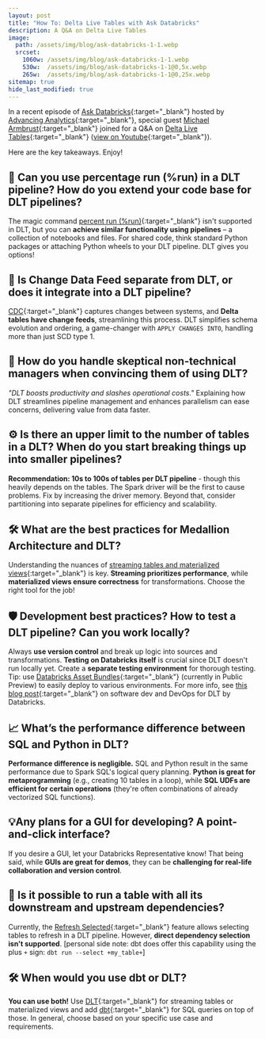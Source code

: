 ```yaml
---
layout: post
title: "How To: Delta Live Tables with Ask Databricks"
description: A Q&A on Delta Live Tables
image: 
  path: /assets/img/blog/ask-databricks-1-1.webp
  srcset:
    1060w: /assets/img/blog/ask-databricks-1-1.webp
    530w:  /assets/img/blog/ask-databricks-1-1@0,5x.webp
    265w:  /assets/img/blog/ask-databricks-1-1@0,25x.webp
sitemap: true
hide_last_modified: true
---
```


In a recent episode of [Ask Databricks](https://www.advancinganalytics.co.uk/askdbx){:target="_blank"} hosted by [Advancing Analytics](https://www.linkedin.com/company/advancing-analytics/){:target="_blank"}, special guest [Michael Armbrust](https://www.linkedin.com/in/michaelarmbrust/){:target="_blank"} joined for a Q&A on [Delta Live Tables](https://www.databricks.com/product/delta-live-tables){:target="_blank"} ([view on Youtube](https://www.youtube.com/watch?v=DDqMNMF57P8){:target="_blank"}).

Here are the key takeaways. Enjoy!


## 🚀 Can you use percentage run (%run) in a DLT pipeline? How do you extend your code base for DLT pipelines?
The magic command [percent run (%run)](https://docs.databricks.com/en/notebooks/notebook-workflows.html){:target="_blank"} isn't supported in DLT, but you can **achieve similar functionality using pipelines** – a collection of notebooks and files. For shared code, think standard Python packages or attaching Python wheels to your DLT pipeline. DLT gives you options!

## 🔧 Is Change Data Feed separate from DLT, or does it integrate into a DLT pipeline?
[CDC](https://www.databricks.com/blog/2021/06/09/how-to-simplify-cdc-with-delta-lakes-change-data-feed.html){:target="_blank"} captures changes between systems, and **Delta tables have change feeds**, streamlining this process. DLT simplifies schema evolution and ordering, a game-changer with `APPLY CHANGES INTO`, handling more than just SCD type 1.

## 🤔 How do you handle skeptical non-technical managers when convincing them of using DLT?
_"DLT boosts productivity and slashes operational costs."_ Explaining how DLT streamlines pipeline management and enhances parallelism can ease concerns, delivering value from data faster.

## ⚙️ Is there an upper limit to the number of tables in a DLT? When do you start breaking things up into smaller pipelines?
**Recommendation: 10s to 100s of tables per DLT pipeline** - though this heavily depends on the tables. The Spark driver will be the first to cause problems. Fix by increasing the driver memory. Beyond that, consider partitioning into separate pipelines for efficiency and scalability.

## 🛠️ What are the best practices for Medallion Architecture and DLT?
Understanding the nuances of [streaming tables and materialized views](https://docs.databricks.com/en/delta-live-tables/index.html){:target="_blank"} is key. **Streaming prioritizes performance**, while **materialized views ensure correctness** for transformations. Choose the right tool for the job!

## 🛡️ Development best practices? How to test a DLT pipeline? Can you work locally?
Always **use version control** and break up logic into sources and transformations. **Testing on Databricks itself** is crucial since DLT doesn't run locally yet. Create a **separate testing environment** for thorough testing. Tip: use [Databricks Asset Bundles](https://docs.databricks.com/en/dev-tools/bundles/index.html){:target="_blank"} (currently in Public Preview) to easily deploy to various environments. For more info, see [this blog post](https://www.databricks.com/blog/applying-software-development-devops-best-practices-delta-live-table-pipelines){:target="_blank"} on software dev and DevOps for DLT by Databricks.

## 📈 What’s the performance difference between SQL and Python in DLT?
**Performance difference is negligible.** SQL and Python result in the same performance due to Spark SQL's logical query planning. **Python is great for metaprogramming** (e.g., creating 10 tables in a loop), while **SQL UDFs are efficient for certain operations** (they're often combinations of already vectorized SQL functions).

## 💡Any plans for a GUI for developing? A point-and-click interface?
If you desire a GUI, let your Databricks Representative know! That being said, while **GUIs are great for demos**, they can be **challenging for real-life collaboration and version control**.

## 🔄 Is it possible to run a table with all its downstream and upstream dependencies?
Currently, the [Refresh Selected](https://docs.databricks.com/en/delta-live-tables/updates.html){:target="_blank"} feature allows selecting tables to refresh in a DLT pipeline. However, **direct dependency selection isn't supported**. [personal side note: dbt does offer this capability using the plus `+` sign: `dbt run --select +my_table+`]

## 🛠️ When would you use dbt or DLT?
**You can use both!** Use [DLT](https://www.databricks.com/product/delta-live-tables){:target="_blank"} for streaming tables or materialized views and add [dbt](https://www.getdbt.com/){:target="_blank"} for SQL queries on top of those. In general, choose based on your specific use case and requirements.
